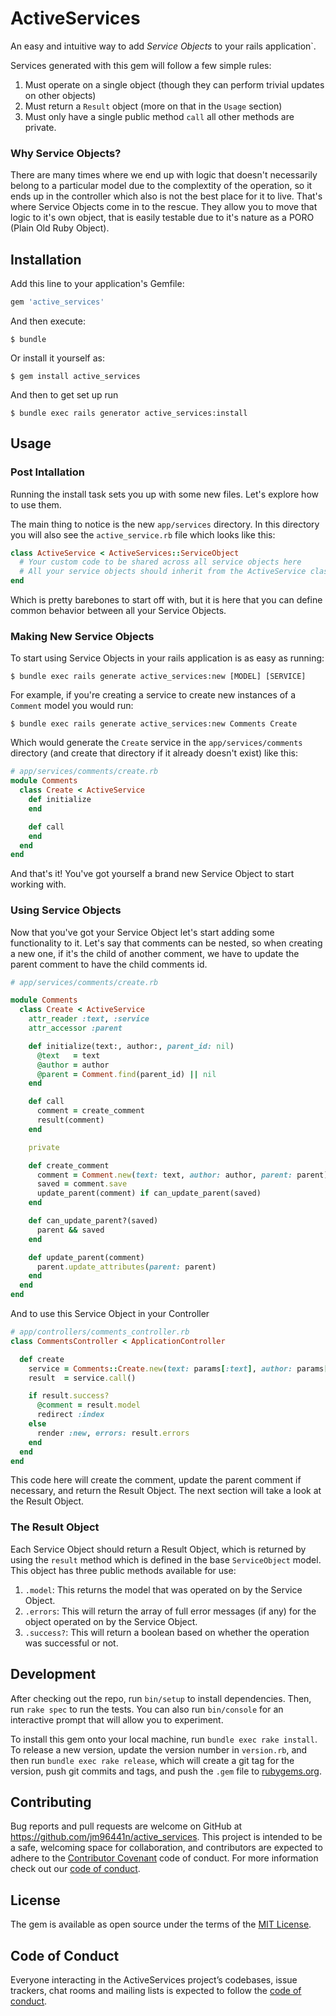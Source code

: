 # ActiveServices

An easy and intuitive way to add *Service Objects* to your rails application`.

Services generated with this gem will follow a few simple rules:
  1) Must operate on a single object (though they can perform trivial updates on other objects)
  2) Must return a `Result` object (more on that in the `Usage` section)
  3) Must only have a single public method `call` all other methods are private.

### Why Service Objects?

There are many times where we end up with logic that doesn't necessarily belong to a particular model due to the complextity
of the operation, so it ends up in the controller which also is not the best place for it to live. That's where Service Objects come in to the rescue. They allow you to move that logic to it's own object, that is easily testable due to it's nature as a PORO (Plain Old Ruby Object).

## Installation

Add this line to your application's Gemfile:

```ruby
gem 'active_services'
```

And then execute:

    $ bundle

Or install it yourself as:

    $ gem install active_services

And then to get set up run

    $ bundle exec rails generator active_services:install

## Usage

### Post Intallation

Running the install task sets you up with some new files. Let's explore how to use them.

The main thing to notice is the new `app/services` directory. In this directory you will also see the `active_service.rb`
file which looks like this:

```ruby
class ActiveService < ActiveServices::ServiceObject
  # Your custom code to be shared across all service objects here
  # All your service objects should inherit from the ActiveService class
end
```

Which is pretty barebones to start off with, but it is here that you can define common behavior between all your Service Objects.

### Making New Service Objects

To start using Service Objects in your rails application is as easy as running:

    $ bundle exec rails generate active_services:new [MODEL] [SERVICE]

For example, if you're creating a service to create new instances of a `Comment` model you would run:

    $ bundle exec rails generate active_services:new Comments Create

Which would generate the `Create` service in the `app/services/comments` directory (and create that directory if it already doesn't exist) like this:

```ruby
# app/services/comments/create.rb
module Comments
  class Create < ActiveService
    def initialize
    end

    def call
    end
  end
end
```

And that's it! You've got yourself a brand new Service Object to start working with.

### Using Service Objects

Now that you've got your Service Object let's start adding some functionality to it. Let's say that comments can be nested,
so when creating a new one, if it's the child of another comment, we have to update the parent comment to have the child comments
id.

```ruby
# app/services/comments/create.rb

module Comments
  class Create < ActiveService
    attr_reader :text, :service
    attr_accessor :parent

    def initialize(text:, author:, parent_id: nil)
      @text   = text
      @author = author
      @parent = Comment.find(parent_id) || nil
    end

    def call
      comment = create_comment
      result(comment)
    end

    private

    def create_comment
      comment = Comment.new(text: text, author: author, parent: parent)
      saved = comment.save
      update_parent(comment) if can_update_parent(saved)
    end

    def can_update_parent?(saved)
      parent && saved
    end

    def update_parent(comment)
      parent.update_attributes(parent: parent)
    end
  end
end
```

And to use this Service Object in your Controller

```ruby
# app/controllers/comments_controller.rb
class CommentsController < ApplicationController

  def create
    service = Comments::Create.new(text: params[:text], author: params[:author], parent_id: params[:parent_id])
    result  = service.call()

    if result.success?
      @comment = result.model
      redirect :index
    else
      render :new, errors: result.errors
    end
  end
end
```

This code here will create the comment, update the parent comment if necessary, and return the Result Object. The next section
will take a look at the Result Object.

### The Result Object

Each Service Object should return a Result Object, which is returned by using the `result` method which is defined in the base
`ServiceObject` model. This object has three public methods available for use:

  1) `.model`: This returns the model that was operated on by the Service Object.
  2) `.errors`: This will return the array of full error messages (if any) for the object operated on by the Service Object.
  3) `.success?`: This will return a boolean based on whether the operation was successful or not.

## Development

After checking out the repo, run `bin/setup` to install dependencies. Then, run `rake spec` to run the tests. You can also run `bin/console` for an interactive prompt that will allow you to experiment.

To install this gem onto your local machine, run `bundle exec rake install`. To release a new version, update the version number in `version.rb`, and then run `bundle exec rake release`, which will create a git tag for the version, push git commits and tags, and push the `.gem` file to [rubygems.org](https://rubygems.org).

## Contributing

Bug reports and pull requests are welcome on GitHub at https://github.com/jm96441n/active_services. This project is intended to be a safe, welcoming space for collaboration, and contributors are expected to adhere to the [Contributor Covenant](http://contributor-covenant.org) code of conduct. For more information check out our [code of conduct](https://github.com/jm96441n/active_services/blob/master/CODE_OF_CONDUCT.md).

## License

The gem is available as open source under the terms of the [MIT License](https://opensource.org/licenses/MIT).

## Code of Conduct

Everyone interacting in the ActiveServices project’s codebases, issue trackers, chat rooms and mailing lists is expected to follow the [code of conduct](https://github.com/jm96441n/active_services/blob/master/CODE_OF_CONDUCT.md).
